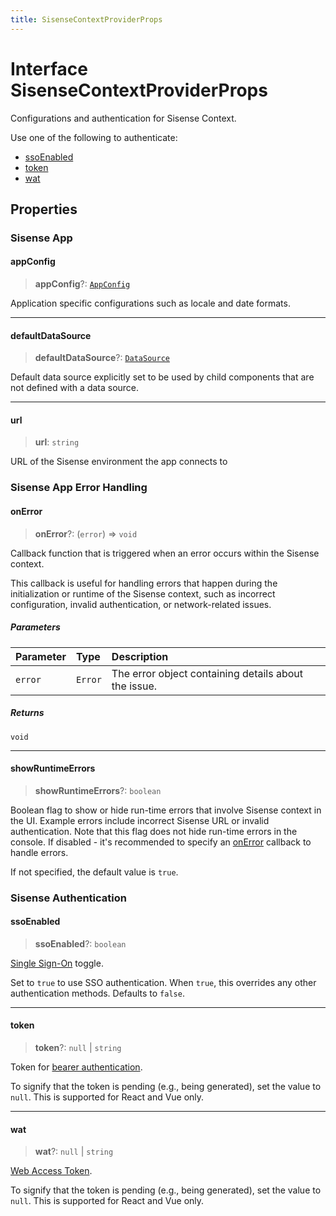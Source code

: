 ```yaml
---
title: SisenseContextProviderProps
---
```


# Interface SisenseContextProviderProps

Configurations and authentication for Sisense Context.

Use one of the following to authenticate:

- [ssoEnabled](interface.SisenseContextProviderProps.md#ssoenabled)
- [token](interface.SisenseContextProviderProps.md#token)
- [wat](interface.SisenseContextProviderProps.md#wat)

## Properties

### Sisense App

#### appConfig

> **appConfig**?: [`AppConfig`](../type-aliases/type-alias.AppConfig.md)

Application specific configurations such as locale and date formats.

***

#### defaultDataSource

> **defaultDataSource**?: [`DataSource`](../../sdk-data/type-aliases/type-alias.DataSource.md)

Default data source explicitly set to be used by child components that are not defined with a data source.

***

#### url

> **url**: `string`

URL of the Sisense environment the app connects to

### Sisense App Error Handling

#### onError

> **onError**?: (`error`) => `void`

Callback function that is triggered when an error occurs within the Sisense context.

This callback is useful for handling errors that happen during the initialization or runtime of the Sisense context,
such as incorrect configuration, invalid authentication, or network-related issues.

##### Parameters

| Parameter | Type | Description |
| :------ | :------ | :------ |
| `error` | `Error` | The error object containing details about the issue. |

##### Returns

`void`

***

#### showRuntimeErrors

> **showRuntimeErrors**?: `boolean`

Boolean flag to show or hide run-time errors that involve Sisense context in the UI.
Example errors include incorrect Sisense URL or invalid authentication.
Note that this flag does not hide run-time errors in the console.
If disabled - it's recommended to specify an [onError](interface.SisenseContextProviderProps.md#onerror) callback to handle errors.

If not specified, the default value is `true`.

### Sisense Authentication

#### ssoEnabled

> **ssoEnabled**?: `boolean`

[Single Sign-On](https://docs.sisense.com/main/SisenseLinux/using-single-sign-on-to-access-sisense.htm) toggle.

Set to `true` to use SSO authentication. When `true`, this overrides any other authentication methods. Defaults to `false`.

***

#### token

> **token**?: `null` \| `string`

Token for [bearer authentication](https://sisense.dev/guides/restApi/using-rest-api.html).

To signify that the token is pending (e.g., being generated), set the value to `null`. This is supported for React and Vue only.

***

#### wat

> **wat**?: `null` \| `string`

[Web Access Token](https://docs.sisense.com/main/SisenseLinux/using-web-access-token.htm).

To signify that the token is pending (e.g., being generated), set the value to `null`. This is supported for React and Vue only.
